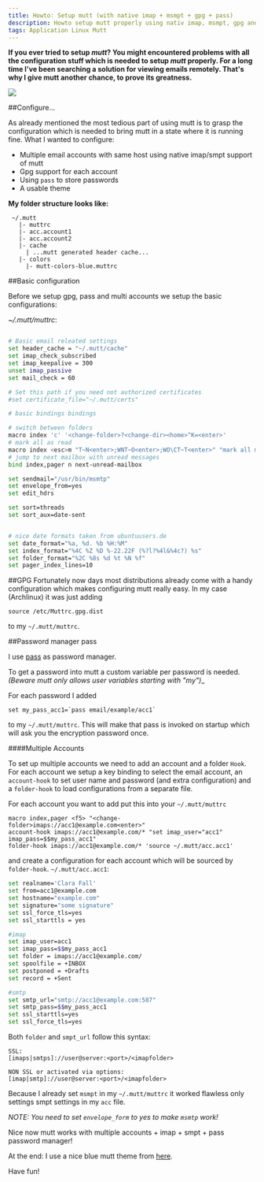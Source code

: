 ```yaml
---
title: Howto: Setup mutt (with native imap + msmpt + gpg + pass)
description: Howto setup mutt properly using nativ imap, msmpt, gpg and password encryption via a password manager
tags: Application Linux Mutt
---
```


__If you ever tried to setup _mutt_? You might encountered problems with all the configuration stuff which is needed to setup _mutt_ properly. For a long time I've been searching a solution for viewing emails remotely. That's why I give mutt another chance, to prove its greatness.__


![](http://none.io/share/mutt.png)


##Configure...

As already mentioned the most tedious part of using mutt is to grasp the configuration which is needed to bring mutt in a state where it is running fine.
What I wanted to configure:

- Multiple email accounts with same host using native imap/smpt support of mutt
- Gpg support for each account
- Using `pass` to store passwords
- A usable theme

__My folder structure looks like:__


~~~
 ~/.mutt
   |- muttrc
   |- acc.account1
   |- acc.account2
   |- cache
     | ...mutt generated header cache...
   |- colors
     |- mutt-colors-blue.muttrc
~~~

##Basic configuration

Before we setup gpg, pass and multi accounts we setup the  basic configurations:

_~/.mutt/muttrc_:

~~~{.bash .numberLines}

# Basic email releated settings
set header_cache = "~/.mutt/cache" 
set imap_check_subscribed
set imap_keepalive = 300
unset imap_passive
set mail_check = 60

# Set this path if you need not authorized certificates
#set certificate_file="~/.mutt/certs"

# basic bindings bindings

# switch between folders
macro index 'c' '<change-folder>?<change-dir><home>^K=<enter>'
# mark all as read
macro index <esc>m "T~N<enter>;WNT~O<enter>;WO\CT~T<enter>" "mark all messages read"
# jump to next mailbox with unread messages
bind index,pager n next-unread-mailbox

set sendmail="/usr/bin/msmtp" 
set envelope_from=yes
set edit_hdrs

set sort=threads
set sort_aux=date-sent


# nice date formats taken from ubuntuusers.de
set date_format="%a, %d. %b %H:%M"
set index_format="%4C %Z %D %-22.22F (%?l?%4l&%4c?) %s"
set folder_format="%2C %8s %d %t %N %f"
set pager_index_lines=10

~~~

##GPG
Fortunately now days most distributions already come with a handy configuration which makes configuring mutt really easy. In my case (Archlinux) it was just adding

    source /etc/Muttrc.gpg.dist
 
to my `~/.mutt/muttrc`.


##Password manager pass

I use [pass](http://www.passwordstore.org/) as password manager.

To get a password into mutt a custom variable per password is needed. __(Beware mutt only allows user variables starting with "my_")__


For each password I added

    set my_pass_acc1=`pass email/example/acc1`

to my `~/.mutt/muttrc`. This will make that pass is invoked on startup which will ask you the encryption password once.


####Multiple Accounts

To set up multiple accounts we need to add an account and a folder `Hook`. For each account we setup a key binding to select the email account, an `account-hook` to set user name and password (and extra configuration) and a `folder-hook` to load configurations from a separate file.


For each account you want to add put this into your `~/.mutt/muttrc`

~~~{.bash}
macro index,pager <f5> "<change-folder>imaps://acc1@example.com<enter>"
account-hook imaps://acc1@example.com/* "set imap_user="acc1" imap_pass=$$my_pass_acc1"
folder-hook imaps://acc1@example.com/* 'source ~/.mutt/acc.acc1'
~~~

and create a configuration for each account which will be sourced by `folder-hook`. `~/.mutt/acc.acc1`:

~~~{.bash .numberLines}
set realname='Clara Fall'
set from=acc1@example.com
set hostname="example.com"
set signature="some signature"
set ssl_force_tls=yes
set ssl_starttls = yes

#imap
set imap_user=acc1
set imap_pass=$$my_pass_acc1
set folder = imaps://acc1@example.com/
set spoolfile = +INBOX
set postponed = +Drafts
set record = +Sent

#smtp
set smtp_url="smtp://acc1@example.com:587"
set smtp_pass=$$my_pass_acc1
set ssl_starttls=yes
set ssl_force_tls=yes


~~~
Both `folder` and `smpt_url` follow this syntax:

    SSL:
    [imaps|smtps]://user@server:<port>/<imapfolder>
    
    NON SSL or activated via options:
    [imap|smtp]://user@server:<port>/<imapfolder>
    
    
Because I already set `msmpt` in my `~/.mutt/muttrc` it worked flawless only settings smpt settings in my `acc` file.

_NOTE: You need to set `envelope_form` to yes to make `msmtp` work!_


Nice now mutt works with multiple accounts + imap + smpt + pass password manager!

At the end: I use a nice blue mutt theme from [here](https://elric80.wordpress.com/mutt-2/colors/).

Have fun!

